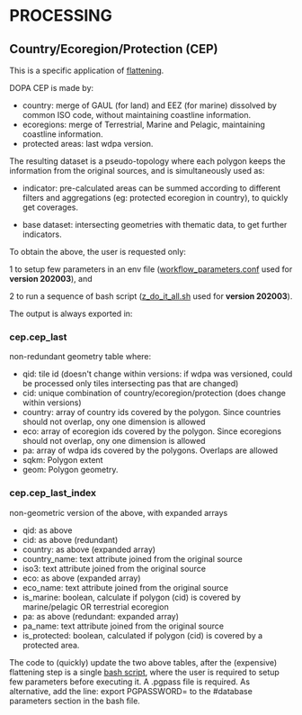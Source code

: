 # PROCESSING

## Country/Ecoregion/Protection (CEP)

This is a specific application of [flattening](../../flattening/).

DOPA CEP is made by:

+  country: merge of GAUL (for land) and EEZ (for marine) dissolved by common ISO code, without maintaining coastline information.
+  ecoregions: merge of Terrestrial, Marine and Pelagic, maintaining coastline information.
+  protected areas: last wdpa version.

The resulting dataset is a pseudo-topology where each polygon keeps the information from the original sources, and is simultaneously used as:

+  indicator: pre-calculated areas can be summed according to different filters and aggregations (eg: protected ecoregion in country), to quickly get coverages.

+  base dataset: intersecting geometries with thematic data, to get further indicators.

To obtain the above, the user is requested only:

1  to setup few parameters in an env file ([workflow_parameters.conf](./202003_workflow_parameters.conf) used for **version 202003**), and

2  to run a sequence of bash script ([z_do_it_all.sh](./202003_z_do_it_all.sh) used for **version 202003**).

The output is always exported in:

### cep.cep_last
non-redundant geometry table where:
+  qid: tile id (doesn't change within versions: if wdpa was versioned, could be processed only tiles intersecting pas that are changed)
+  cid: unique combination of country/ecoregion/protection (does change within versions)
+  country: array of country ids covered by the polygon. Since countries should not overlap, ony one dimension is allowed 
+  eco: array of ecoregion ids covered by the polygon. Since ecoregions should not overlap, ony one dimension is allowed
+  pa: array of wdpa ids covered by the polygons. Overlaps are allowed
+  sqkm: Polygon extent
+  geom: Polygon geometry. 

### cep.cep_last_index
non-geometric version of the above, with expanded arrays
+  qid: as above
+  cid: as above (redundant)
+  country: as above (expanded array)
+  country_name: text attribute joined from the original source
+  iso3: text attribute joined from the original source
+  eco: as above (expanded array)
+  eco_name: text attribute joined from the original source
+  is_marine: boolean, calculate if polygon (cid) is covered by marine/pelagic OR terrestrial ecoregion 
+  pa: as above (redundant: expanded array)
+  pa_name: text attribute joined from the original source
+  is_protected: boolean, calculated if polygon (cid) is covered by a protected area.

The code to (quickly) update the two above tables, after the (expensive) flattening step is a single [bash script](./cep.sh), where the user is required to setup few parameters before executing it.
A .pgpass file is required. As alternative, add the line: export PGPASSWORD=<your password here> to the #database parameters section in the bash file.
  

